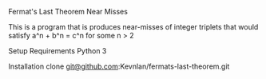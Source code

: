 Fermat's Last Theorem Near Misses

This is a program that is produces near-misses of integer triplets that would satisfy a^n + b^n = c^n for some n > 2

Setup Requirements
Python 3


Installation
clone git@github.com:Kevnlan/fermats-last-theorem.git

